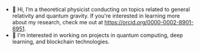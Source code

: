 - 👋 Hi, I’m a theoretical physicist conducting on topics related to general relativity and quantum gravity. If you're interested in learning more about my research, check me out at https://orcid.org/0000-0002-8901-6951.
- 👀 I'm interested in working on projects in quantum computing, deep learning, and blockchain technologies.
<!---
kman2949/kman2949 is a ✨ special ✨ repository because its `README.md` (this file) appears on your GitHub profile.
You can click the Preview link to take a look at your changes.
--->
